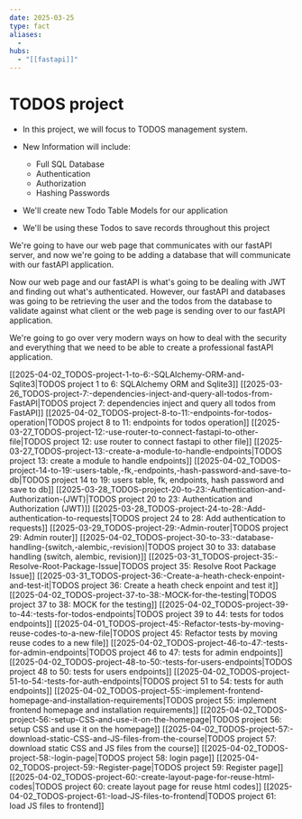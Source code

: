 ```yaml
---
date: 2025-03-25
type: fact
aliases:
  -
hubs:
  - "[[fastapi]]"
---
```


# TODOS project

- In this project, we will focus to TODOS management system.
- New Information will include:
    - Full SQL Database
    - Authentication
    - Authorization
    - Hashing Passwords

- We'll create new Todo Table Models for our application
- We'll be using these Todos to save records throughout this project

We're going to have our web page that communicates with our fastAPI server, and now we're going to be adding a database that will communicate with our fastAPI application.

Now our web page and our fastAPI is what's going to be dealing with JWT and finding out what's authenticated. However, our fastAPI and databases was going to be retrieving the user and the todos from the database to validate against what client or the web page is sending over to our fastAPI application.

We're going to go over very modern ways on how to deal with the security and everything that we need to be able to create a professional fastAPI application.

[[2025-04-02_TODOS-project-1-to-6:-SQLAlchemy-ORM-and-Sqlite3|TODOS project 1 to 6: SQLAlchemy ORM and Sqlite3]]
[[2025-03-26_TODOS-project-7:-dependencies-inject-and-query-all-todos-from-FastAPI|TODOS project 7: dependencies inject and query all todos from FastAPI]]
[[2025-04-02_TODOS-project-8-to-11:-endpoints-for-todos-operation|TODOS project 8 to 11: endpoints for todos operation]]
[[2025-03-27_TODOS-project-12:-use-router-to-connect-fastapi-to-other-file|TODOS project 12: use router to connect fastapi to other file]]
[[2025-03-27_TODOS-project-13:-create-a-module-to-handle-endpoints|TODOS project 13: create a module to handle endpoints]]
[[2025-04-02_TODOS-project-14-to-19:-users-table,-fk,-endpoints,-hash-password-and-save-to-db|TODOS project 14 to 19: users table, fk, endpoints, hash password and save to db]]
[[2025-03-28_TODOS-project-20-to-23:-Authentication-and-Authorization-(JWT)|TODOS project 20 to 23: Authentication and Authorization (JWT)]]
[[2025-03-28_TODOS-project-24-to-28:-Add-authentication-to-requests|TODOS project 24 to 28: Add authentication to requests]]
[[2025-03-29_TODOS-project-29:-Admin-router|TODOS project 29: Admin router]]
[[2025-04-02_TODOS-project-30-to-33:-database-handling-(switch,-alembic,-revision)|TODOS project 30 to 33: database handling (switch, alembic, revision)]]
[[2025-03-31_TODOS-project-35:-Resolve-Root-Package-Issue|TODOS project 35: Resolve Root Package Issue]]
[[2025-03-31_TODOS-project-36:-Create-a-heath-check-enpoint-and-test-it|TODOS project 36: Create a heath check enpoint and test it]]
[[2025-04-02_TODOS-project-37-to-38:-MOCK-for-the-testing|TODOS project 37 to 38: MOCK for the testing]]
[[2025-04-02_TODOS-project-39-to-44:-tests-for-todos-endpoints|TODOS project 39 to 44: tests for todos endpoints]]
[[2025-04-01_TODOS-project-45:-Refactor-tests-by-moving-reuse-codes-to-a-new-file|TODOS project 45: Refactor tests by moving reuse codes to a new file]]
[[2025-04-02_TODOS-project-46-to-47:-tests-for-admin-endpoints|TODOS project 46 to 47: tests for admin endpoints]]
[[2025-04-02_TODOS-project-48-to-50:-tests-for-users-endpoints|TODOS project 48 to 50: tests for users endpoints]]
[[2025-04-02_TODOS-project-51-to-54:-tests-for-auth-endpoints|TODOS project 51 to 54: tests for auth endpoints]]
[[2025-04-02_TODOS-project-55:-implement-frontend-homepage-and-installation-requirements|TODOS project 55: implement frontend homepage and installation requirements]]
[[2025-04-02_TODOS-project-56:-setup-CSS-and-use-it-on-the-homepage|TODOS project 56: setup CSS and use it on the homepage]]
[[2025-04-02_TODOS-project-57:-download-static-CSS-and-JS-files-from-the-course|TODOS project 57: download static CSS and JS files from the course]]
[[2025-04-02_TODOS-project-58:-login-page|TODOS project 58: login page]]
[[2025-04-02_TODOS-project-59:-Register-page|TODOS project 59: Register page]]
[[2025-04-02_TODOS-project-60:-create-layout-page-for-reuse-html-codes|TODOS project 60: create layout page for reuse html codes]]
[[2025-04-02_TODOS-project-61:-load-JS-files-to-frontend|TODOS project 61: load JS files to frontend]]
